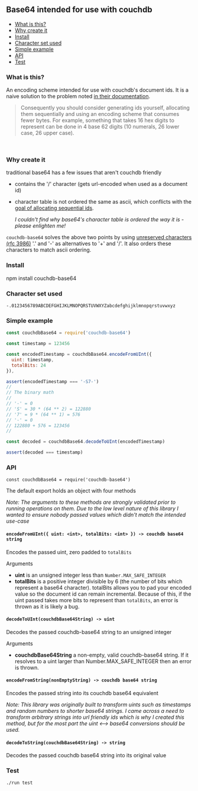 ## Base64 intended for use with couchdb

<!-- START doctoc generated TOC please keep comment here to allow auto update -->
<!-- DON'T EDIT THIS SECTION, INSTEAD RE-RUN doctoc TO UPDATE -->

- [What is this?](#what-is-this)
- [Why create it](#why-create-it)
- [Install](#install)
- [Character set used](#character-set-used)
- [Simple example](#simple-example)
- [API](#api)
- [Test](#test)
  <!-- END doctoc generated TOC please keep comment here to allow auto update -->
  <br>

### What is this?

An encoding scheme intended for use with couchdb's document ids. It is a naive
solution to the problem noted [in their documentation](http://docs.couchdb.org/en/2.1.1/maintenance/performance.html#document-s-id).

> Consequently you should consider generating ids yourself, allocating them
> sequentially and using an encoding scheme that consumes fewer bytes. For
> example, something that takes 16 hex digits to represent can be done in 4 base
> 62 digits (10 numerals, 26 lower case, 26 upper case).

<br>

### Why create it

traditional base64 has a few issues that aren't couchdb friendly

- contains the '/' character (gets url-encoded when used as a document id)
- character table is not ordered the same as ascii, which conflicts with the
  [goal of allocating sequential ids](https://eager.io/blog/how-long-does-an-id-need-to-be/#locality).

  _I couldn't find why base64's character table is ordered the way it is - please enlighten me!_

`couchdb-base64` solves the above two points by using [unreserved characters (rfc 3986)](https://tools.ietf.org/html/rfc3986#section-2.3) '.' and '-' as
alternatives to '+' and '/'. It also orders these characters to match
ascii ordering.
<br>

### Install

npm install couchdb-base64
<br>

### Character set used

`-.0123456789ABCDEFGHIJKLMNOPQRSTUVWXYZabcdefghijklmnopqrstuvwxyz`
<br>

### Simple example

```js
const couchdbBase64 = require('couchdb-base64')

const timestamp = 123456

const encodedTimestamp = couchdbBase64.encodeFromUInt({
  uint: timestamp,
  totalBits: 24
}),

assert(encodedTimestamp === '-S7-')
//
// The binary math
//
// '-' = 0
// 'S' = 30 * (64 ** 2) = 122880
// '7' = 9 * (64 ** 1) = 576
// '-' = 0
// 122880 + 576 = 123456
//

const decoded = couchdbBase64.decodeToUInt(encodedTimestamp)

assert(decoded === timestamp)
```

### API

`const couchdbBase64 = require('couchdb-base64')`

The default export holds an object with four methods

_Note: The arguments to these methods are strongly validated prior to running
operations on them. Due to the low level nature of this library I wanted to
ensure nobody passed values which didn't match the intended use-case_

#### `encodeFromUInt({ uint: <int>, totalBits: <int> }) -> couchdb base64 string`

Encodes the passed uint, zero padded to `totalBits`

Arguments

- **uint** is an unsigned integer less than `Number.MAX_SAFE_INTEGER`
- **totalBits** is a positive integer divisible by 6 (the number of bits which
  represent a base64 character). totalBits allows you to pad your encoded
  value so the document id can remain incremental. Because of this, if the
  uint passed takes more bits to represent than `totalBits`, an error is thrown
  as it is likely a bug.

#### `decodeToUInt(couchdbBase64String) -> uint`

Decodes the passed couchdb-base64 string to an unsigned integer

Arguments

- **couchdbBase64String** a non-empty, valid couchdb-base64 string. If it
  resolves to a uint larger than Number.MAX_SAFE_INTEGER then an error is
  thrown.

#### `encodeFromString(nonEmptyString) -> couchdb base64 string`

Encodes the passed string into its couchdb base64 equivalent

_Note: This library was originally built to transform uints such as timestamps
and random numbers to shorter base64 strings. I came across a need to transform
arbitrary strings into url friendly ids which is why I created this method, but
for the most part the uint <--> base64 conversions should be used._

#### `decodeToString(couchdbBase64String) -> string`

Decodes the passed couchdb base64 string into its original value

### Test

`./run test`
